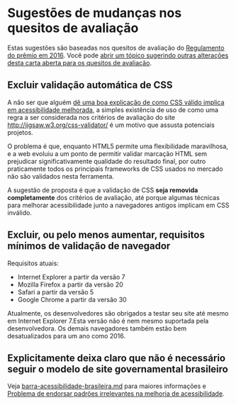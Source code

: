 # Sugestões de mudanças nos quesitos de avaliação

Estas sugestões são baseadas nos quesitos de avaliação do [Regulamento do prêmio em 2016](regulamento-oficial-2016.md).
Você pode [abrir um tópico sugerindo outras alterações desta carta aberta para os quesitos de avaliação](https://github.com/fititnt/carta-aberta-premio-nacional-acessibilidade-na-web/issues/new).

## Excluir validação automática de CSS

A não ser que alguém [dê uma boa explicação de como CSS válido implica em acessibilidade melhorada](https://github.com/fititnt/carta-aberta-premio-nacional-acessibilidade-na-web/issues/new),
a simples existência de uso de como uma regra a ser considerada nos critérios de
avaliação do site http://jigsaw.w3.org/css-validator/ é um motivo que assusta
potenciais projetos.

O problema é que, enquanto HTML5 permite uma flexibilidade maravilhosa, e a
web evoluiu a um ponto de permitir validar marcação HTML sem prejudicar
significativamente qualidade do resultado final, por outro praticamente
todos os principais frameworks de CSS usados no mercado não são validados
nesta ferramenta.

A sugestão de proposta é que a validação de CSS **seja removida completamente**
dos critérios de avaliação, até porque algumas técnicas para melhorar
acessibilidade junto a navegadores antigos implicam em CSS inválido.

## Excluir, ou pelo menos aumentar, requisitos mínimos de validação de navegador

Requisitos atuais:

- Internet Explorer a partir da versão 7
- Mozilla Firefox a partir da versão 20
- Safari a partir da versão 5
- Google Chrome a partir da versão 30

Atualmente, os desenvolvedores são obrigados a testar seu site até mesmo em
Internet Explorer 7.Esta versão não é nem mesmo suportada pela desenvolvedora.
Os demais navegadores também estão bem desatualizados para um ano como 2016.

## Explicitamente deixa claro que não é necessário seguir o modelo de site governamental brasileiro

Veja [barra-acessibilidade-brasileira.md](barra-acessibilidade-brasileira.md)
para maiores informações e [Problema de endorsar padrões irrelevantes na melhoria de acessibilidade](problema-de-endorsar-padroes-irrelevantes.md).